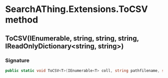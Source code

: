 # SearchAThing.Extensions.ToCSV method
## ToCSV<T>(IEnumerable<T>, string, string, string, IReadOnlyDictionary<string, string>)
### Signature
```csharp
public static void ToCSV<T>(IEnumerable<T> coll, string pathfilename, string fieldSeparator = ",", string decimalSeparator = ".", IReadOnlyDictionary<string, string> propNameHeaderMapping = null)
```
